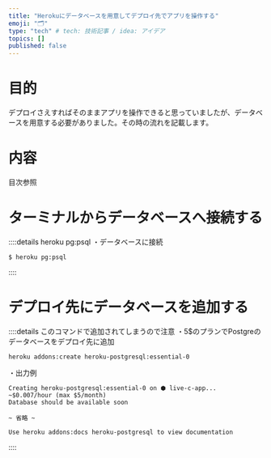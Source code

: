 ```yaml
---
title: "Herokuにデータベースを用意してデプロイ先でアプリを操作する"
emoji: "🗂"
type: "tech" # tech: 技術記事 / idea: アイデア
topics: []
published: false
---
```

# 目的
デプロイさえすればそのままアプリを操作できると思っていましたが、データベースを用意する必要がありました。その時の流れを記載します。

# 内容
目次参照

# ターミナルからデータベースへ接続する
::::details heroku pg:psql
・データベースに接続
```
$ heroku pg:psql
```
::::
# デプロイ先にデータベースを追加する
::::details このコマンドで追加されてしまうので注意
・5$のプランでPostgreのデータベースをデプロイ先に追加
```
heroku addons:create heroku-postgresql:essential-0
```
・出力例
```
Creating heroku-postgresql:essential-0 on ⬢ live-c-app... ~$0.007/hour (max $5/month)
Database should be available soon

~ 省略 ~

Use heroku addons:docs heroku-postgresql to view documentation
```
::::